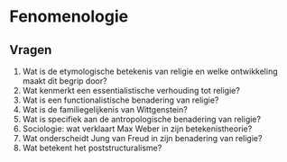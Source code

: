 # Fenomenologie

## Vragen
1. Wat is de etymologische betekenis van religie en welke ontwikkeling maakt dit begrip door?
2. Wat kenmerkt een essentialistische verhouding tot religie?
3. Wat is een functionalistische benadering van religie? 
4. Wat is de familiegelijkenis van Wittgenstein?
5. Wat is specifiek aan de antropologische benadering van religie?
6. Sociologie: wat verklaart Max Weber in zijn betekenistheorie?
7. Wat onderscheidt Jung van Freud in zijn benadering van religie?
8. Wat betekent het poststructuralisme?
